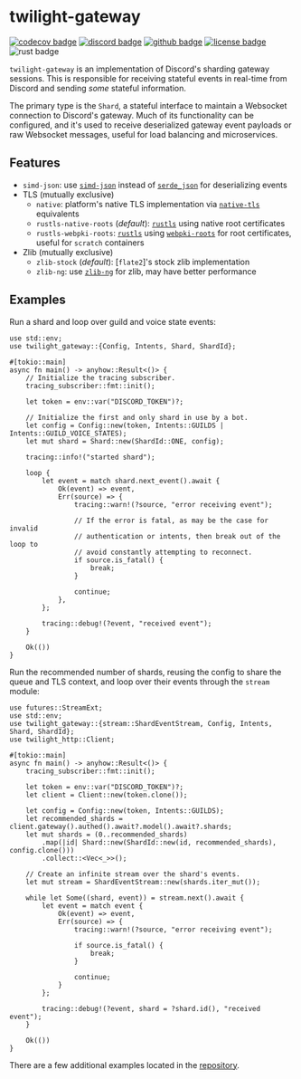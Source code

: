 # twilight-gateway

[![codecov badge][]][codecov link] [![discord badge][]][discord link] [![github badge][]][github link] [![license badge][]][license link] ![rust badge]

`twilight-gateway` is an implementation of Discord's sharding gateway sessions.
This is responsible for receiving stateful events in real-time from Discord
and sending *some* stateful information.

The primary type is the `Shard`, a stateful interface to maintain a Websocket
connection to Discord's gateway. Much of its functionality can be configured, and
it's used to receive deserialized gateway event payloads or raw Websocket
messages, useful for load balancing and microservices.

## Features

* `simd-json`: use [`simd-json`] instead of [`serde_json`] for deserializing
  events
* TLS (mutually exclusive)
  * `native`: platform's native TLS implementation via [`native-tls`]
    equivalents
  * `rustls-native-roots` (*default*): [`rustls`] using native root certificates
  * `rustls-webpki-roots`: [`rustls`] using [`webpki-roots`] for root
    certificates, useful for `scratch` containers
* Zlib (mutually exclusive)
  * `zlib-stock` (*default*): [`flate2`]'s stock zlib implementation
  * `zlib-ng`: use [`zlib-ng`] for zlib, may have better performance

## Examples

Run a shard and loop over guild and voice state events:

```rust,no_run
use std::env;
use twilight_gateway::{Config, Intents, Shard, ShardId};

#[tokio::main]
async fn main() -> anyhow::Result<()> {
    // Initialize the tracing subscriber.
    tracing_subscriber::fmt::init();

    let token = env::var("DISCORD_TOKEN")?;

    // Initialize the first and only shard in use by a bot.
    let config = Config::new(token, Intents::GUILDS | Intents::GUILD_VOICE_STATES);
    let mut shard = Shard::new(ShardId::ONE, config);

    tracing::info!("started shard");

    loop {
        let event = match shard.next_event().await {
            Ok(event) => event,
            Err(source) => {
                tracing::warn!(?source, "error receiving event");

                // If the error is fatal, as may be the case for invalid
                // authentication or intents, then break out of the loop to
                // avoid constantly attempting to reconnect.
                if source.is_fatal() {
                    break;
                }

                continue;
            },
        };

        tracing::debug!(?event, "received event");
    }

    Ok(())
}
```

Run the recommended number of shards, reusing the config to share the queue and
TLS context, and loop over their events through the `stream` module:

```rust,no_run
use futures::StreamExt;
use std::env;
use twilight_gateway::{stream::ShardEventStream, Config, Intents, Shard, ShardId};
use twilight_http::Client;

#[tokio::main]
async fn main() -> anyhow::Result<()> {
    tracing_subscriber::fmt::init();

    let token = env::var("DISCORD_TOKEN")?;
    let client = Client::new(token.clone());

    let config = Config::new(token, Intents::GUILDS);
    let recommended_shards = client.gateway().authed().await?.model().await?.shards;
    let mut shards = (0..recommended_shards)
        .map(|id| Shard::new(ShardId::new(id, recommended_shards), config.clone()))
        .collect::<Vec<_>>();

    // Create an infinite stream over the shard's events.
    let mut stream = ShardEventStream::new(shards.iter_mut());

    while let Some((shard, event)) = stream.next().await {
        let event = match event {
            Ok(event) => event,
            Err(source) => {
                tracing::warn!(?source, "error receiving event");

                if source.is_fatal() {
                    break;
                }

                continue;
            }
        };

        tracing::debug!(?event, shard = ?shard.id(), "received event");
    }

    Ok(())
}
```

There are a few additional examples located in the
[repository][github examples link].

[`native-tls`]: https://crates.io/crates/native-tls
[`rustls`]: https://crates.io/crates/rustls
[`rustls-native-certs`]: https://crates.io/crates/rustls-native-certs
[`serde_json`]: https://crates.io/crates/serde_json
[`simd-json`]: https://crates.io/crates/simd-json
[`tokio-tungstenite`]: https://crates.io/crates/tokio-tungstenite
[`twilight-http`]: https://twilight-rs.github.io/twilight/twilight_http/index.html
[`webpki-roots`]: https://crates.io/crates/webpki-roots
[`zlib-ng`]: https://github.com/zlib-ng/zlib-ng
[codecov badge]: https://img.shields.io/codecov/c/gh/twilight-rs/twilight?logo=codecov&style=for-the-badge&token=E9ERLJL0L2
[codecov link]: https://app.codecov.io/gh/twilight-rs/twilight/
[discord badge]: https://img.shields.io/discord/745809834183753828?color=%237289DA&label=discord%20server&logo=discord&style=for-the-badge
[discord link]: https://discord.gg/7jj8n7D
[docs:discord:sharding]: https://discord.com/developers/docs/topics/gateway#sharding
[github badge]: https://img.shields.io/badge/github-twilight-6f42c1.svg?style=for-the-badge&logo=github
[github examples link]: https://github.com/twilight-rs/twilight/tree/main/examples
[github link]: https://github.com/twilight-rs/twilight
[license badge]: https://img.shields.io/badge/license-ISC-blue.svg?style=for-the-badge&logo=pastebin
[license link]: https://github.com/twilight-rs/twilight/blob/main/LICENSE.md
[rust badge]: https://img.shields.io/badge/rust-1.64+-93450a.svg?style=for-the-badge&logo=rust
